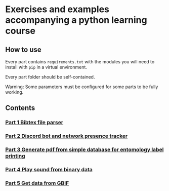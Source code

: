 Exercises and examples accompanying a python learning course
===

How to use
---

Every part contains `requirements.txt` with the modules you will need to install
with `pip` in a virtual environment.

Every part folder should be self-contained.

Warning: Some parameters must be configured for some parts to be fully working.

Contents
---

### [Part 1 Bibtex file parser](part%201)

### [Part 2 Discord bot and network presence tracker](part%202)

### [Part 3 Generate pdf from simple database for entomology label printing](part%203)

### [Part 4 Play sound from binary data](part%204)

### [Part 5 Get data from GBIF](part%205)

